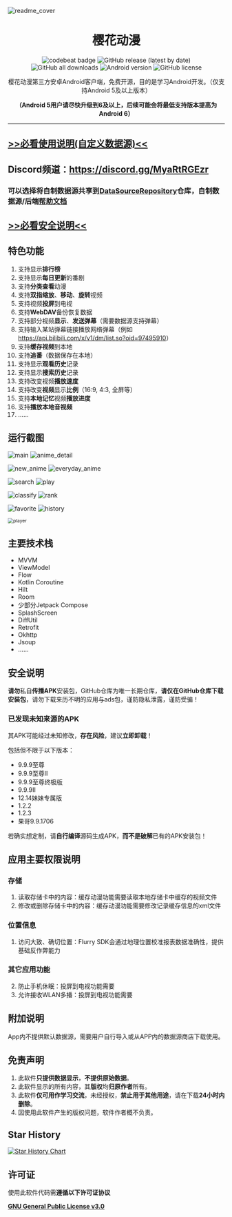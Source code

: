 ![readme_cover](image/readme_cover.png)

<div align="center">
    <h1>樱花动漫</h1>
    <p>
        <a href="https://codebeat.co/projects/github-com-skyd666-imomoe-master" style="text-decoration:none">
            <img src="https://codebeat.co/badges/63fb5d12-bece-4d8f-913e-5bcde2f01242" alt="codebeat badge"  />
        </a>
        <a href="https://github.com/SkyD666/Imomoe/releases/latest" style="text-decoration:none">
            <img src="https://img.shields.io/github/v/release/SkyD666/Imomoe?display_name=release" alt="GitHub release (latest by date)"/>
        </a>
        <a href="https://github.com/SkyD666/Imomoe/releases/latest" style="text-decoration:none" >
            <img src="https://img.shields.io/github/downloads/SkyD666/Imomoe/total" alt="GitHub all downloads"/>
        </a>
        <a href="https://img.shields.io/badge/Android-5.0%2B-brightgreen" style="text-decoration:none" >
            <img src="https://img.shields.io/badge/Android-5.0%2B-brightgreen" alt="Android version"/>
        </a>
        <a href="https://github.com/SkyD666/Imomoe/blob/master/LICENSE" style="text-decoration:none" >
            <img src="https://img.shields.io/github/license/SkyD666/Imomoe" alt="GitHub license"/>
        </a>
	</p>
    <p>
        樱花动漫第三方安卓Android客户端，免费开源，目的是学习Android开发。（仅支持Android 5及以上版本）
    </p>
    <p>
        <b>（Android 5用户请尽快升级到6及以上，后续可能会将最低支持版本提高为Android 6）</b>
    </p>
</div>




----

## [>>必看使用说明(自定义数据源)<<](doc/customdatasource/README.md)

## Discord频道：https://discord.gg/MyaRtRGEzr

### 可以选择将自制数据源共享到[DataSourceRepository](https://github.com/SkyD666/DataSourceRepository)仓库，自制数据源/后端[帮助文档](doc/customdatasource/RV_ITEM.md)

## [>>必看安全说明<<](#安全说明)

## 特色功能

1. 支持显示**排行榜**
2. 支持显示**每日更新**的番剧
3. 支持**分类查看**动漫
4. 支持**双指缩放**、**移动**、**旋转**视频
5. 支持视频**投屏**到电视
5. 支持**WebDAV**备份恢复数据
6. 支持部分视频**显示**、**发送弹幕**（需要数据源支持弹幕）
7. 支持输入某站弹幕链接播放网络弹幕（例如<a href="https://api.bilibili.com/x/v1/dm/list.so?oid=97495910" target="_blank">https://api.bilibili.com/x/v1/dm/list.so?oid=97495910</a>）
8. 支持**缓存视频**到本地
9. 支持**追番**（数据保存在本地）
10. 支持显示**观看历史**记录
11. 支持显示**搜索历史**记录
12. 支持改变视频**播放速度**
13. 支持改变**视频**显示**比例**（16:9, 4:3, 全屏等）
14. 支持**本地记忆**视频**播放进度**
15. 支持**播放本地音视频**
16. ......

## 运行截图

![main](screenshot/main.jpg) ![anime_detail](screenshot/anime_detail.jpg)

![new_anime](screenshot/new_anime.jpg) ![everyday_anime](screenshot/everyday_anime.jpg) 

![search](screenshot/search.jpg) ![play](screenshot/play.jpg) 

![classify](screenshot/classify.jpg) ![rank](screenshot/rank.jpg)

![favorite](screenshot/favorite.jpg) ![history](screenshot/history.jpg) 

<img src="screenshot/player.png" alt="player" style="zoom:77%;" /> 

## 主要技术栈

- MVVM
- ViewModel
- Flow
- Kotlin Coroutine
- Hilt
- Room
- 少部分Jetpack Compose
- SplashScreen
- DiffUtil
- Retrofit
- Okhttp
- Jsoup
- ......

## 安全说明

**请勿**私自**传播APK**安装包，GitHub仓库为唯一长期仓库，**请仅在GitHub仓库下载安装包**，请勿下载来历不明的应用与ads包，谨防隐私泄露，谨防受骗！

### 已发现未知来源的APK

其APK可能经过未知修改，**存在风险**，建议**立即卸载**！

包括但不限于以下版本：

- 9.9.9至尊
- 9.9.9至尊II
- 9.9.9至尊终极版
- 9.9.9II
- 12.14妹妹专属版
- 1.2.2
- 1.2.3
- 果哥9.9.1706

若确实想定制，请**自行编译**源码生成APK，**而不是破解**已有的APK安装包！

## 应用主要权限说明

### 存储

1. 读取存储卡中的内容：缓存动漫功能需要读取本地存储卡中缓存的视频文件
2. 修改或删除存储卡中的内容：缓存动漫功能需要修改记录缓存信息的xml文件

### 位置信息

1. 访问大致、确切位置：Flurry SDK会通过地理位置校准报表数据准确性，提供基础反作弊能力

### 其它应用功能

2. 防止手机休眠：投屏到电视功能需要
3. 允许接收WLAN多播：投屏到电视功能需要

## 附加说明

App内不提供默认数据源，需要用户自行导入或从APP内的数据源商店下载使用。 

## 免责声明

1. 此软件**只提供数据显示**，**不提供原始数据**。
2. 此软件显示的所有内容，其**版权**均**归原作者**所有。
3. 此软件**仅可用作学习交流**，未经授权，**禁止用于其他用途**，请在下载**24小时内删除**。
4. 因使用此软件产生的版权问题，软件作者概不负责。

## Star History

[![Star History Chart](https://api.star-history.com/svg?repos=SkyD666/Imomoe)](https://star-history.com/)

## 许可证

使用此软件代码需**遵循以下许可证协议**

[**GNU General Public License v3.0**](LICENSE)

